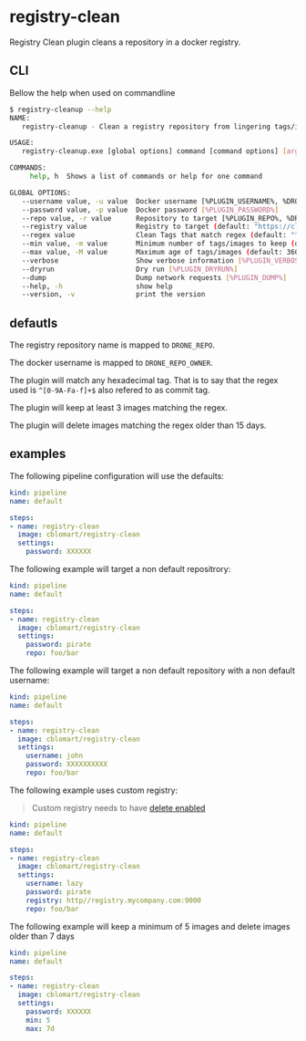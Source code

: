 # registry-clean

Registry Clean plugin cleans a repository in a docker registry.

## CLI

Bellow the help when used on commandline

```bash
$ registry-cleanup --help
NAME:
   registry-cleanup - Clean a registry repository from lingering tags/images

USAGE:
   registry-cleanup.exe [global options] command [command options] [arguments...]

COMMANDS:
     help, h  Shows a list of commands or help for one command

GLOBAL OPTIONS:
   --username value, -u value  Docker username [%PLUGIN_USERNAME%, %DRONE_REPO_OWNER%]
   --password value, -p value  Docker password [%PLUGIN_PASSWORD%]
   --repo value, -r value      Repository to target [%PLUGIN_REPO%, %DRONE_REPO%]
   --registry value            Registry to target (default: "https://cloud.docker.com") [%PLUGIN_REGISTRY%]
   --regex value               Clean Tags that match regex (default: "^[0-9A-Fa-f]+$") [%PLUGIN_REGEX%]
   --min value, -m value       Minimum number of tags/images to keep (default: 3) [%PLUGIN_MIN%]
   --max value, -M value       Maximum age of tags/images (default: 360h0m0s) [%PLUGIN_MAX%]
   --verbose                   Show verbose information [%PLUGIN_VERBOSE%]
   --dryrun                    Dry run [%PLUGIN_DRYRUN%]
   --dump                      Dump network requests [%PLUGIN_DUMP%]
   --help, -h                  show help
   --version, -v               print the version
```

## defautls

The registry repository name is mapped to ```DRONE_REPO```.

The docker username is mapped to ```DRONE_REPO_OWNER```.

The plugin will match any hexadecimal tag. That is to say that the regex used is ```^[0-9A-Fa-f]+$``` also refered to as commit tag.

The plugin will keep at least 3 images matching the regex.

The plugin will delete images matching the regex older than 15 days.

## examples

The following pipeline configuration will use the defaults:

```yaml
kind: pipeline
name: default

steps:
- name: registry-clean
  image: cblomart/registry-clean
  settings:
    password: XXXXXX
```

The following example will target a non default repositrory:

```yaml
kind: pipeline
name: default

steps:
- name: registry-clean
  image: cblomart/registry-clean
  settings:
    password: pirate
    repo: foo/bar
```

The following example will target a non default repository with a non default username:

```yaml
kind: pipeline
name: default

steps:
- name: registry-clean
  image: cblomart/registry-clean
  settings:
    username: john
    password: XXXXXXXXXX
    repo: foo/bar
```

The following example uses custom registry:

>
> Custom registry needs to have [delete enabled](https://docs.docker.com/registry/configuration/#delete)
>

```yaml
kind: pipeline
name: default

steps:
- name: registry-clean
  image: cblomart/registry-clean
  settings:
    username: lazy
    password: pirate
    registry: http//registry.mycompany.com:9000
    repo: foo/bar
```

The following example will keep a minimum of 5 images and delete images older than 7 days

```yaml
kind: pipeline
name: default

steps:
- name: registry-clean
  image: cblomart/registry-clean
  settings:
    password: XXXXXX
    min: 5
    max: 7d
```